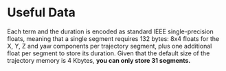 <!-- Title -->
# Useful Data

Each term and the duration is encoded as standard IEEE single-precision floats, meaning that a single segment requires 132 bytes: 8x4 floats for the X, Y, Z and yaw components per trajectory segment, plus one additional float per segment to store its duration. Given that the default size of the trajectory memory is 4 Kbytes, **you can only store 31 segments.**
